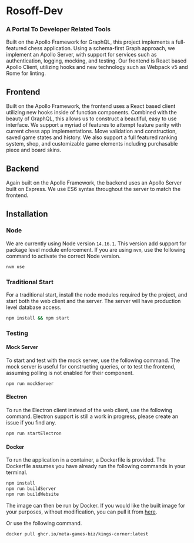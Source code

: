 # Rosoff-Dev

### A Portal To Developer Related Tools

Built on the Apollo Framework for GraphQL, this project implements a full-featured chess application. Using a schema-first Graph 
approach, we implement an Apollo Server, with support for services such as authentication, logging, mocking, and testing. Our 
frontend is React based Apollo Client, utilizing hooks and new technology such as Webpack v5 and Rome for linting.

## Frontend

Built on the Apollo Framework, the frontend uses a React based client utilizing new hooks inside of function components. 
Combined with the beauty of GraphQL, this allows us to construct a beautiful, easy to use interface. We support a myriad of 
features to attempt feature parity with current chess app implementations. Move validation and construction, saved game states 
and history. We also support a full featured ranking system, shop, and customizable game elements including purchasable piece 
and board skins.

## Backend

Again built on the Apollo Framework, the backend uses an Apollo Server built on Express. We use ES6 syntax throughout the server 
to match the frontend.

## Installation

### Node

We are currently using Node version `14.16.1`. This version add support for package level module enforcement. If you are using `nvm`, use the following command to activate the correct Node version.

```bash
nvm use
```

### Traditional Start

For a traditional start, install the node modules required by the project, and start both the web client and the server. The server will have production level database access.

```bash
npm install && npm start
```

### Testing

#### Mock Server

To start and test with the mock server, use the following command. The mock server is useful for constructing queries, or to test the frontend, assuming polling is not enabled for their component.

```bash
npm run mockServer
```

#### Electron

To run the Electron client instead of the web client, use the following command. Electron support is still a work in progress, please create an issue if you find any.

```bash
npm run startElectron
```

#### Docker

To run the application in a container, a Dockerfile is provided. The Dockerfile assumes you have already run the following commands in your terminal.

```bash
npm install
npm run buildServer
npm run buildWebsite
```

The image can then be run by Docker. If you would like the built image for your purposes, without modification, you can pull it from [here](https://github.com/orgs/Meta-Games-Biz/packages/container/package/kings-corner).

Or use the following command.

```bash
docker pull ghcr.io/meta-games-biz/kings-corner:latest
```